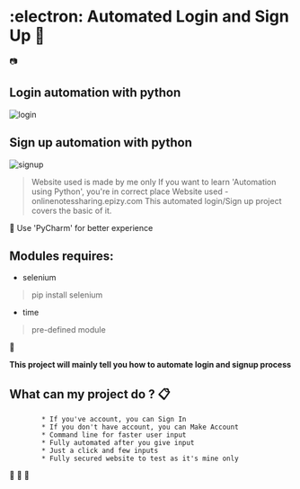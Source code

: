 # :electron: __Automated Login and Sign Up__ :wave:
:camera:
## Login automation with python
![login](https://user-images.githubusercontent.com/40369168/114280121-7f165600-9a55-11eb-8a7e-529dd5bb93c5.gif)

## Sign up automation with python
![signup](https://user-images.githubusercontent.com/40369168/114280090-6312b480-9a55-11eb-8ee2-82262943e991.gif)

> Website used is made by me only
> If you want to learn 'Automation using Python', you're in correct place
> Website used - onlinenotessharing.epizy.com
> This automated login/Sign up project covers the basic of it.

:loudspeaker: Use 'PyCharm' for better experience

## Modules requires:

* selenium
> pip install selenium

* time
> pre-defined module

:mag_right:

__This project will mainly tell you how to automate login and signup process__

## What can my project do ?  :clipboard:
            * If you've account, you can Sign In
            * If you don't have account, you can Make Account
            * Command line for faster user input
            * Fully automated after you give input
            * Just a click and few inputs
            * Fully secured website to test as it's mine only
            
:see_no_evil: :speak_no_evil: :hear_no_evil:


